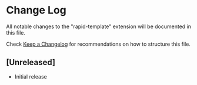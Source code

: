 # Change Log

All notable changes to the "rapid-template" extension will be documented in this file.

Check [Keep a Changelog](http://keepachangelog.com/) for recommendations on how to structure this file.

## [Unreleased]

- Initial release